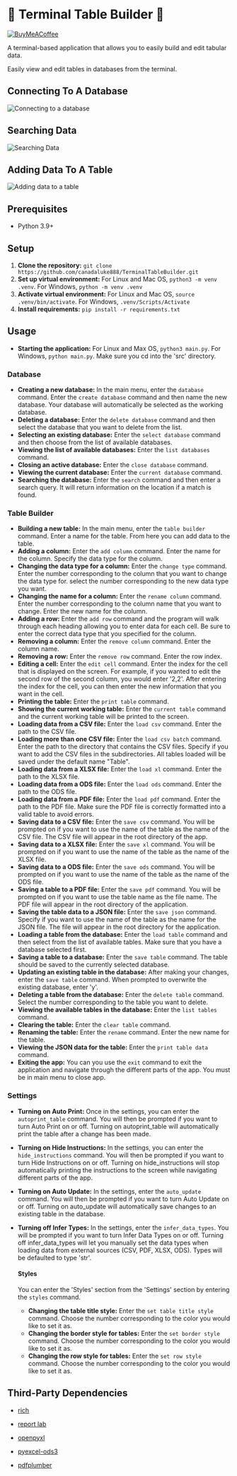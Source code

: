 # 💾 Terminal Table Builder 💾

[![BuyMeACoffee](https://raw.githubusercontent.com/pachadotdev/buymeacoffee-badges/main/bmc-donate-yellow.svg)](https://buymeacoffee.com/lukecanada)

A terminal-based application that allows you to easily build and edit tabular data.

Easily view and edit tables in databases from the terminal.

## Connecting To A Database

![Connecting to a database](screenshots/ConnectingToDatabaseSS.png)

## Searching Data

![Searching Data](screenshots/SearchingDataSS.png)

## Adding Data To A Table

![Adding data to a table](screenshots/AddingDataToTableSS.png)

## Prerequisites

- Python 3.9+

## Setup

1. **Clone the repository:** `git clone https://github.com/canadaluke888/TerminalTableBuilder.git`
2. **Set up virtual environment:** For Linux and Mac OS, `python3 -m venv .venv`. For Windows, `python -m venv .venv`
3. **Activate virtual environment:** For Linux and Mac OS, `source .venv/bin/activate`. For Windows, `.venv/Scripts/Activate`
4. **Install requirements:** `pip install -r requirements.txt`

## Usage

- **Starting the application:** For Linux and Max OS, `python3 main.py`. For Windows, `python main.py`. Make sure you cd into the 'src' directory.

### Database

- **Creating a new database:** In the main menu, enter the `database` command. Enter the `create database` command and then name the new database. Your database will automatically be selected as the working database.
- **Deleting a database:** Enter the `delete database` command and then select the database that you want to delete from the list.
- **Selecting an existing database:** Enter the `select database` command and then choose from the list of available databases.
- **Viewing the list of available databases:** Enter the `list databases` command.
- **Closing an active database:** Enter the `close database` command.
- **Viewing the current database:** Enter the `current database` command.
- **Searching the database:** Enter the `search` command and then enter a search query. It will return information on the location if a match is found.

### Table Builder

- **Building a new table:** In the main menu, enter the `table builder` command. Enter a name for the table. From here you can add data to the table.
- **Adding a column:** Enter the `add column` command. Enter the name for the column. Specify the data type for the column.
- **Changing the data type for a column:** Enter the `change type` command. Enter the number corresponding to the column that you want to change the data type for. select the number corresponding to the new data type you want.
- **Changing the name for a column:** Enter the `rename column` command. Enter the number corresponding to the column name that you want to change. Enter the new name for the column.
- **Adding a row:** Enter the `add row` command and the program will walk through each heading allowing you to enter data for each cell. Be sure to enter the correct data type that you specified for the column.
- **Removing a column:** Enter the `remove column` command. Enter the column name.
- **Removing a row:** Enter the `remove row` command. Enter the row index.
- **Editing a cell:** Enter the `edit cell` command. Enter the index for the cell that is displayed on the screen. For example, if you wanted to edit the second row of the second column, you would enter '2,2'. After entering the index for the cell, you can then enter the new information that you want in the cell.
- **Printing the table:** Enter the `print table` command.
- **Showing the current working table:** Enter the `current table` command and the current working table will be printed to the screen.
- **Loading data from a CSV file:** Enter the `load csv` command. Enter the path to the CSV file.
- **Loading more than one CSV file:** Enter the `load csv batch` command. Enter the path to the directory that contains the CSV files. Specify if you want to add the CSV files in the subdirectories. All tables loaded will be saved under the default name "Table".
- **Loading data from a XLSX file:** Enter the `load xl` command. Enter the path to the XLSX file.
- **Loading data from a ODS file:** Enter the `load ods` command. Enter the path to the ODS file.
- **Loading data from a PDF file:** Enter the `load pdf` command. Enter the path to the PDF file. Make sure the PDF file is correctly formatted into a valid table to avoid errors.
- **Saving data to a CSV file:** Enter the `save csv` command. You will be prompted on if you want to use the name of the table as the name of the CSV file. The CSV file will appear in the root directory of the app.
- **Saving data to a XLSX file:** Enter the `save xl` command. You will be prompted on if you want to use the name of the table as the name of the XLSX file.
- **Saving data to a ODS file:** Enter the `save ods` command. You will be prompted on if you want to use the name of the table as the name of the ODS file.
- **Saving a table to a PDF file:** Enter the `save pdf` command. You will be prompted on if you want to use the table name as the file name. The PDF file will appear in the root directory of the application.
- **Saving the table data to a JSON file:** Enter the `save json` command. Specify if you want to use the name of the table as the name for the JSON file. The file will appear in the root directory for the application.
- **Loading a table from the database:** Enter the `load table` command and then select from the list of available tables. Make sure that you have a database selected first.
- **Saving a table to a database:** Enter the `save table` command. The table should be saved to the currently selected database.
- **Updating an existing table in the database:** After making your changes, enter the `save table` command. When prompted to overwrite the existing database, enter 'y'.
- **Deleting a table from the database:** Enter the `delete table` command. Select the number corresponding to the table you want to delete.
- **Viewing the available tables in the database:** Enter the `list tables` command.
- **Clearing the table:** Enter the `clear table` command.
- **Renaming the table:** Enter the `rename` command. Enter the new name for the table.
- **Viewing the JSON data for the table:** Enter the `print table data` command.
- **Exiting the app:** You can you use the `exit` command to exit the application and navigate through the different parts of the app. You must be in main menu to close app.

### Settings

- **Turning on Auto Print:** Once in the settings, you can enter the `autoprint_table` command. You will then be prompted if you want to turn Auto Print on or off. Turning on autoprint_table will automatically print the table after a change has been made.
- **Turning on Hide Instructions:** In the settings, you can enter the `hide_instructions` command. You will then be prompted if you want to turn Hide Instructions on or off. Turning on hide_instructions will stop automatically printing the instructions to the screen while navigating different parts of the app.
- **Turning on Auto Update:** In the settings, enter the `auto_update` command. You will then be prompted if you want to turn Auto Update on or off. Turning on auto_update will automatically save changes to an existing table in the database.
- **Turning off Infer Types:** In the settings, enter the `infer_data_types`. You will be prompted if you want to turn Infer Data Types on or off. Turning off infer_data_types will let you manually set the data types when loading data from external sources (CSV, PDF, XLSX, ODS). Types will be defaulted to type 'str'.

    #### Styles

    You can enter the 'Styles' section from the 'Settings' section by entering the `styles` command.

    - **Changing the table title style:** Enter the `set table title style` command. Choose the number corresponding to the color you would like to set it as.
    - **Changing the border style for tables:** Enter the `set border style` command. Choose the number corresponding to the color you would like to set it as.
    - **Changing the row style for tables:** Enter the `set row style` command. Choose the number corresponding to the color you would like to set it as.

## Third-Party Dependencies

- [rich](https://github.com/Textualize/rich)

- [report lab](https://pypi.org/project/reportlab)

- [openpyxl](https://pypi.org/project/openpyxl/)

- [pyexcel-ods3](https://pypi.org/project/pyexcel-ods3/)

- [pdfplumber](https://pypi.org/project/pdfplumber/)
